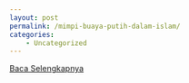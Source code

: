 ```yaml
---
layout: post
permalink: /mimpi-buaya-putih-dalam-islam/
categories:
    - Uncategorized
---
```


[Baca Selengkapnya](/10)